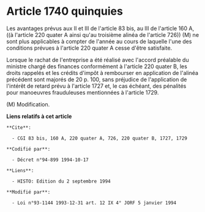 # Article 1740 quinquies

Les avantages prévus aux II et III de l'article 83 bis, au III de l'article 160 A, ((à l'article 220 quater A ainsi qu'au
troisième alinéa de l'article 726)) (M)  ne sont plus applicables à compter de l'année au cours de laquelle l'une des
conditions prévues à l'article 220 quater A cesse d'être satisfaite.

Lorsque le rachat de l'entreprise a été réalisé avec l'accord préalable du ministre chargé des finances conformément à
l'article 220 quater B, les droits rappelés et les crédits d'impôt à rembourser en application de l'alinéa précédent sont
majorés de 20 p. 100, sans préjudice de l'application de l'intérêt de retard prévu à l'article 1727 et, le cas échéant, des
pénalités pour manoeuvres frauduleuses mentionnées à l'article 1729.

(M) Modification.

**Liens relatifs à cet article**

	**Cite**:

	  - CGI 83 bis, 160 A, 220 quater A, 726, 220 quater B, 1727, 1729

	**Codifié par**:

	  - Décret n°94-899 1994-10-17

	**Liens**:

	  - HISTO: Edition du 2 septembre 1994

	**Modifié par**:

	  - Loi n°93-1144 1993-12-31 art. 12 IX 4° JORF 5 janvier 1994
